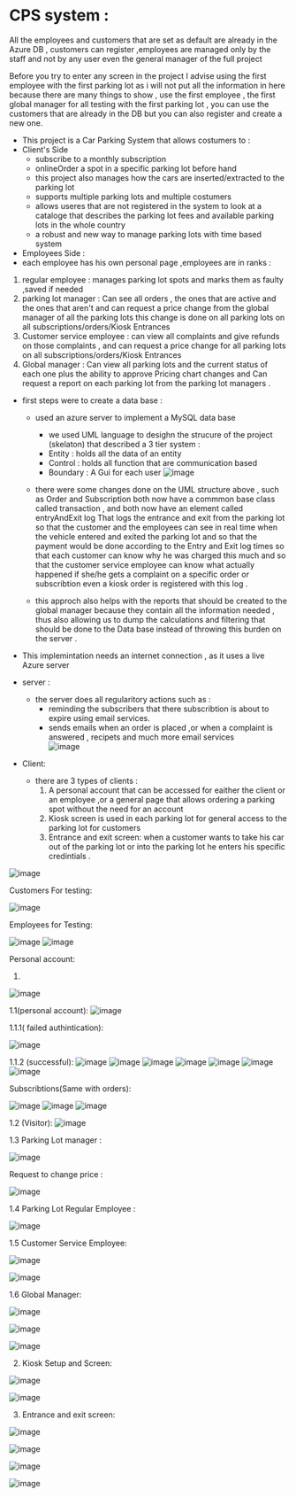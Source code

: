 # CPS system :

All the employees and customers that are set as default are already in the Azure DB , customers can register ,employees are managed only by the staff and not by any user even the general manager of the full project 

Before you try to enter any screen in the project I advise using the first employee with the first parking lot as i will not put all the information in here because there are many things to show , use the first employee , the first global manager for all testing with the first parking lot , you can use the customers that are already in the DB but you can also register and create a new one.


* This project is a Car Parking System that allows costumers to :
* Client's Side
   * subscribe to a monthly subscription
   * onlineOrder a spot in a specific parking lot before hand 
   * this project also manages how the cars are inserted/extracted to the parking lot 
   * supports multiple parking lots and multiple costumers 
   * allows useres that are not registered in the system to look at a cataloge that describes the parking lot fees and available parking lots in the whole country 
   * a robust and new way to manage parking lots with time based system 
 * Employees Side :
  * each employee has his own personal page ,employees are in ranks :
   1. regular employee : manages parking lot spots and marks them as faulty ,saved if needed 
   2. parking lot manager  : Can see all orders , the ones that are active and the ones that aren't and can request a price change from the global manager of all the parking lots this change is done on all parking lots on all subscriptions/orders/Kiosk Entrances 
   3. Customer service employee : can view all complaints and give refunds on those complaints , and can request a price change for all parking lots on all subscriptions/orders/Kiosk Entrances 
  4. Global manager : Can view all parking lots and the current status of each one plus the ability to approve Pricing chart changes and Can request a report on each parking lot from the parking lot managers .

* first steps were to create a data base :
   * used an azure server to implement a MySQL data base 
     * we used UML language to desighn the strucure of the project (skelaton) that described a 3 tier system :
      * Entity : holds all the data of an entity 
      * Control : holds all function that are communication based 
      * Boundary : A Gui for each user 
   ![image](https://github.com/AbednAboH/Car-Parking-System/assets/92520508/a3b8e905-a4df-4e91-80ac-b1d67fd35b42)

   * there were some changes done on the UML structure above , such as Order and Subscription both now have a commmon base class called transaction , and both now have an element called entryAndExit log That logs the entrance and exit from the parking lot so that the customer and the employees can see in real time when the vehicle entered and exited the parking lot and so that the payment would be done according to the Entry and Exit log times so that each customer can know why he was charged this much and so that the customer service employee can know what actually happened if she/he gets a complaint on a specific order or subscribtion even a kiosk order is registered with this log .
   * this approch also helps with the reports that should be created to the global manager because they contain all the information needed , thus also allowing us to dump the calculations and filtering that should be done to the Data base instead of throwing this burden on the server .
   
* This implemintation needs an internet connection , as it uses a live Azure server      
* server : 
   * the server does all regularitory actions such as :
     * reminding the subscribers that there subscribtion is about to expire using email services.
     * sends emails when an order is placed ,or when a complaint is answered , recipets and much more email services   
  ![image](https://github.com/AbednAboH/Car-Parking-System/assets/92520508/1dc2c4f8-7d24-4420-b561-4938dc4de730)

* Client:

  * there are 3 types of clients :
    1. A personal account that can be accessed for eaither the client or an employee ,or a general page that allows ordering a parking spot without the need for an account 
    2. Kiosk screen is used in each parking lot for general access to the parking lot for customers 
    3. Entrance and exit screen: when a customer wants to take his car out of the parking lot or into the parking lot he enters his specific credintials .
 
![image](https://github.com/AbednAboH/Car-Parking-System/assets/92520508/878217ca-c5b3-42de-bdda-50806d88cb98)

Customers For testing:

![image](https://github.com/AbednAboH/Car-Parking-System/assets/92520508/341449dd-5983-4f80-ad39-69f3342236da)

Employees for Testing:

![image](https://github.com/AbednAboH/Car-Parking-System/assets/92520508/383a2c97-2260-48a8-9372-495e4099dbfa)
![image](https://github.com/AbednAboH/Car-Parking-System/assets/92520508/2b013350-8036-4c69-9afc-72f33d9b4b62)


Personal account:

1.
 ![image](https://github.com/AbednAboH/Car-Parking-System/assets/92520508/2bbc4fca-48c6-4231-91b3-2bfc1508f77f)


 1.1(personal account):
    ![image](https://github.com/AbednAboH/Car-Parking-System/assets/92520508/b70774e0-a3e9-4920-8649-91a8105db026)
     
   1.1.1( failed authintication):
   
   ![image](https://github.com/AbednAboH/Car-Parking-System/assets/92520508/f956890f-98c8-4f88-a552-95df488debed)
   
   1.1.2 (successful):
   ![image](https://github.com/AbednAboH/Car-Parking-System/assets/92520508/290e7113-463e-4aef-8291-bcfbc744ebbc)
   ![image](https://github.com/AbednAboH/Car-Parking-System/assets/92520508/7eb44c61-5d25-471c-847d-22f461325520)
   ![image](https://github.com/AbednAboH/Car-Parking-System/assets/92520508/cdf4ac82-aece-484d-8617-7977e8d83ee7)
   ![image](https://github.com/AbednAboH/Car-Parking-System/assets/92520508/f330df9c-68e7-4c6b-bf8e-7a90a691b275)
   ![image](https://github.com/AbednAboH/Car-Parking-System/assets/92520508/3583b054-7789-4322-8217-7f9ec5e64707)
   ![image](https://github.com/AbednAboH/Car-Parking-System/assets/92520508/b71a2577-70c1-4a0d-aa90-5181b5a28a47)
   ![image](https://github.com/AbednAboH/Car-Parking-System/assets/92520508/3a8a1f3e-796c-41f5-a33f-c91ccf9f7822)
   
   Subscribtions(Same with orders):
   
   ![image](https://github.com/AbednAboH/Car-Parking-System/assets/92520508/de097786-6fab-4c6f-8f22-a74cd6460521)
   ![image](https://github.com/AbednAboH/Car-Parking-System/assets/92520508/d4431616-30c3-4f02-8013-04b93335b7e7)
   ![image](https://github.com/AbednAboH/Car-Parking-System/assets/92520508/b14ba568-5295-480a-a0c2-b69e7b5de8ab) 

 1.2 (Visitor): 
    ![image](https://github.com/AbednAboH/Car-Parking-System/assets/92520508/e6a2181d-dbdb-431d-aac8-a7514612ee2a)
    
 1.3 Parking Lot manager : 

  ![image](https://github.com/AbednAboH/Car-Parking-System/assets/92520508/8c4c4ed7-dda5-4a9f-8f50-e7addab056c5)
  
  Request to change price :
  
  ![image](https://github.com/AbednAboH/Car-Parking-System/assets/92520508/59958b30-e085-48d2-85b2-47d596aae676)

1.4 Parking Lot Regular Employee :

![image](https://github.com/AbednAboH/Car-Parking-System/assets/92520508/49adc874-fd92-4099-b668-20e9c2c3253d)

1.5 Customer Service Employee:

![image](https://github.com/AbednAboH/Car-Parking-System/assets/92520508/b5a86a0b-fb62-4110-ac87-770090f543c7)

![image](https://github.com/AbednAboH/Car-Parking-System/assets/92520508/c86b6257-3c37-4481-b26c-81741a613057)


1.6 Global Manager:

![image](https://github.com/AbednAboH/Car-Parking-System/assets/92520508/e92bb565-7727-49f5-8dcd-361078a8a16c)

![image](https://github.com/AbednAboH/Car-Parking-System/assets/92520508/aedd22b0-9116-4b11-9e85-e52216e054ba)

![image](https://github.com/AbednAboH/Car-Parking-System/assets/92520508/a7abf609-0ef8-44cb-800f-9f68e8a54540)


2. Kiosk Setup and Screen:

![image](https://github.com/AbednAboH/Car-Parking-System/assets/92520508/b86bc1c6-d7fd-492c-a3bb-144070b86ccd)

![image](https://github.com/AbednAboH/Car-Parking-System/assets/92520508/ae275be2-8f5e-46d7-8fbf-856130b5ce91)

3. Entrance and exit screen:

![image](https://github.com/AbednAboH/Car-Parking-System/assets/92520508/f6fc3c98-09f9-4db3-8641-51bd5c953b9b)

![image](https://github.com/AbednAboH/Car-Parking-System/assets/92520508/d1c8a8de-f15c-47d3-a4e5-40ecf6ecd429)

![image](https://github.com/AbednAboH/Car-Parking-System/assets/92520508/93b09f23-2f6b-406c-bbbb-0b57de928239)

![image](https://github.com/AbednAboH/Car-Parking-System/assets/92520508/2024078e-31cd-4263-b6da-bfb650333bb5)


